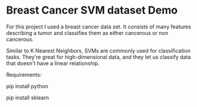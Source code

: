 # Breast Cancer SVM dataset Demo

For this project I used a breast cancer data set. It consists of many features describing a tumor and classifies them as either cancerous or non cancerous.

Similar to K Nearest Neighbors, SVMs are commonly used for classification tasks.
They're great for high-dimensional data, and they let us classify data that doesn't have a linear relationship.

Requirements:

pip install python

pip install sklearn

